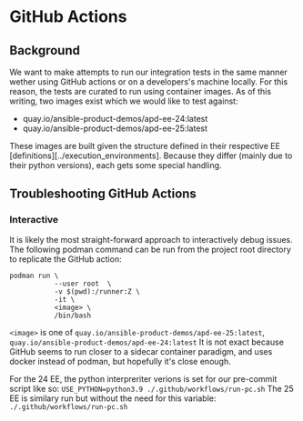 # GitHub Actions
## Background
We want to make attempts to run our integration tests in the same manner wether using GitHub actions or on a developers's machine locally. For this reason, the tests are curated to run using container images. As of this writing, two images exist which we would like to test against:
  - quay.io/ansible-product-demos/apd-ee-24:latest
  - quay.io/ansible-product-demos/apd-ee-25:latest

These images are built given the structure defined in their respective EE [definitions][../execution_environments]. Because they differ (mainly due to their python versions), each gets some special handling.

## Troubleshooting GitHub Actions

### Interactive
It is likely the most straight-forward approach to interactively debug issues. The following podman command can be run from the project root directory to replicate the GitHub action:
```
podman run \
           --user root  \
           -v $(pwd):/runner:Z \
           -it \
           <image> \
           /bin/bash
```
`<image>` is one of `quay.io/ansible-product-demos/apd-ee-25:latest`, `quay.io/ansible-product-demos/apd-ee-24:latest`
It is not exact because GitHub seems to run closer to a sidecar container paradigm, and uses docker instead of podman, but hopefully it's close enough.

For the 24 EE, the python interpreriter verions is set for our pre-commit script like so: `USE_PYTHON=python3.9 ./.github/workflows/run-pc.sh`
The 25 EE is similary run but without the need for this variable: `./.github/workflows/run-pc.sh`
